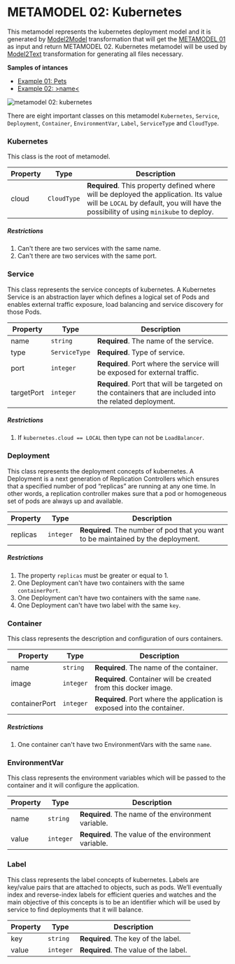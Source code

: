 # METAMODEL 02: Kubernetes

This metamodel represents the kubernetes deployment model and it is generated by
[Model2Model]() transformation that will get the [METAMODEL 01]() as input and return
METAMODEL 02. Kubernetes metamodel will be used by [Model2Text]() transformation for
generating all files necessary.

**Samples of intances**

- [Example 01: Pets](./images/example01-pets-kube.png)
- [Example 02: >name<](./images/example01-pets-kube.png)

![metamodel 02: kubernetes](./images/metamodel02-kubernetes-v2.png)

There are eight important classes on this metamodel `Kubernetes`, `Service`, `Deployment`,
 `Container`, `EnvironmentVar`, `Label`, `ServiceType` and `CloudType`.

### Kubernetes

This class is the root of metamodel.

Property | Type | Description
------------ | ------------- | ----------
cloud        | `CloudType` | **Required**. This property defined where will be deployed the application. Its value will be `LOCAL` by default, you will have the possibility of using `minikube` to deploy.

##### Restrictions

1. Can't there are two services with the same name.
2. Can't there are two services with the same port.

### Service

This class represents the service concepts of kubernetes. A Kubernetes Service is an abstraction layer which defines a logical set of Pods and enables external traffic exposure, load balancing and service discovery for those Pods.

Property | Type | Description
------------ | ------------- | ----------
name        | `string` | **Required**. The name of the service.
type        | `ServiceType` | **Required**. Type of service.
port        | `integer` | **Required**. Port where the service will be exposed for external traffic.
targetPort        | `integer` | **Required**. Port that will be targeted on the containers that are included into the related deployment.

##### Restrictions

1. If `kubernetes.cloud == LOCAL` then type can not be `LoadBalancer`.

### Deployment

This class represents the deployment concepts of kubernetes. A Deployment is a next generation of Replication Controllers which ensures that a specified number of pod “replicas” are running at any one time. In other words, a replication controller makes sure that a pod or homogeneous set of pods are always up and available.

Property | Type | Description
------------ | ------------- | ----------
replicas        | `integer` | **Required**. The number of pod that you want to be maintained by the deployment.

##### Restrictions

1. The property `replicas` must be greater or equal to 1.
2. One Deployment can't have two containers with the same `containerPort`.
3. One Deployment can't have two containers with the same `name`.
4. One Deployment can't have two label with the same `key`.

### Container

This class represents the description and configuration of ours containers.

Property | Type | Description
------------ | ------------- | ----------
name        | `string` | **Required**. The name of the container.
image        | `integer` | **Required**. Container will be created from this docker image.
containerPort | `integer` | **Required**. Port where the application is exposed into the container.

##### Restrictions

1. One container can't have two EnvironmentVars with the same `name`.

### EnvironmentVar

This class represents the environment variables which will be passed to the container and it will configure the application.

Property | Type | Description
------------ | ------------- | ----------
name        | `string` | **Required**. The name of the environment variable.
value        | `integer` | **Required**. The value of the environment variable.


### Label

This class represents the label concepts of kubernetes. Labels are key/value pairs that are attached to objects, such as pods. We’ll eventually index and reverse-index labels for efficient queries and watches and the main objective of this concepts is to be an identifier which will be used by service to find deployments that it will balance.

Property | Type | Description
------------ | ------------- | ----------
key        | `string` | **Required**. The key of the label.
value        | `integer` | **Required**. The value of the label.
